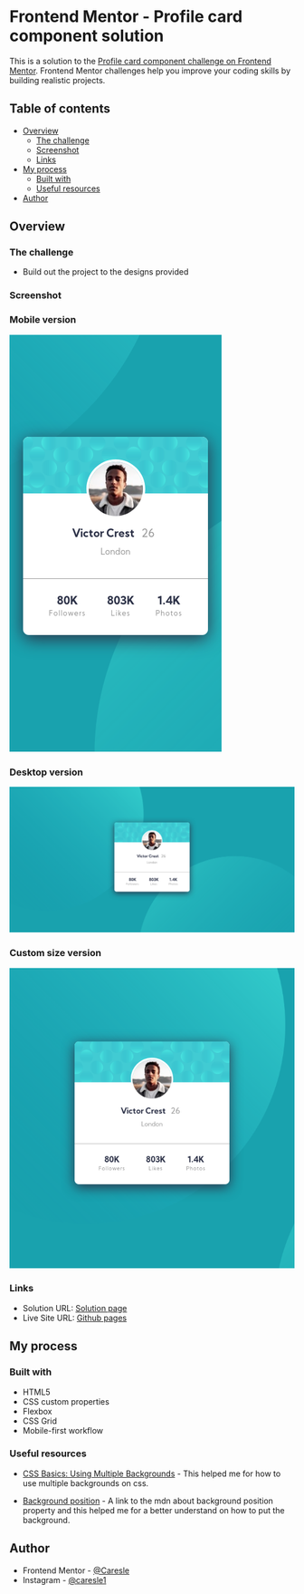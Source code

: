 # Frontend Mentor - Profile card component solution

This is a solution to the [Profile card component challenge on Frontend Mentor](https://www.frontendmentor.io/challenges/profile-card-component-cfArpWshJ). Frontend Mentor challenges help you improve your coding skills by building realistic projects. 

## Table of contents

- [Overview](#overview)
  - [The challenge](#the-challenge)
  - [Screenshot](#screenshot)
  - [Links](#links)
- [My process](#my-process)
  - [Built with](#built-with)
  - [Useful resources](#useful-resources)
- [Author](#author)


## Overview

### The challenge

- Build out the project to the designs provided

### Screenshot

### Mobile version
![](./readme-src/mobile.png)

### Desktop version
![](./readme-src/desktop.png)

### Custom size version
![](./readme-src/custom.png)

### Links

- Solution URL: [Solution page](https://www.frontendmentor.io/solutions/html-css-dQQct9uEK)
- Live Site URL: [Github pages](https://caresle.github.io/profile-card-component/)

## My process

### Built with

- HTML5
- CSS custom properties
- Flexbox
- CSS Grid
- Mobile-first workflow


### Useful resources

- [CSS Basics: Using Multiple Backgrounds](https://css-tricks.com/css-basics-using-multiple-backgrounds/) - This helped me for how to use multiple backgrounds on css.

- [Background position](https://developer.mozilla.org/en-US/docs/Web/CSS/background-position) - A link to the mdn about background position property and this helped me for a better understand on how to put the background.

## Author

- Frontend Mentor - [@Caresle](https://www.frontendmentor.io/profile/Caresle)
- Instagram - [@caresle1](https://instagram.com/caresle1)
